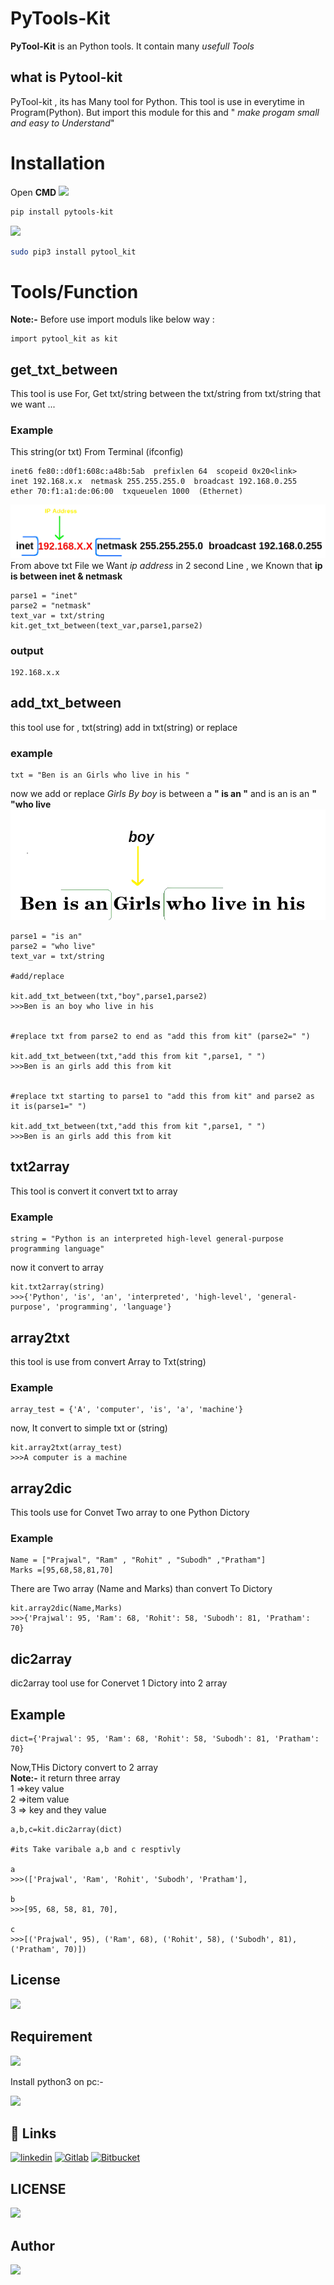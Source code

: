 
# PyTools-Kit 

**PyTool-Kit** is an Python tools. It contain many *usefull Tools*

## what is Pytool-kit 
PyTool-kit , its has Many tool for Python. This tool is use in everytime in Program(Python). But import this module for this and " *make progam small and easy to Understand*"

# Installation
Open **CMD**
![](https://img.shields.io/badge/Windows-0078D6?style=for-the-badge&logo=windows&logoColor=white)
``` bash
pip install pytools-kit
```
![](https://img.shields.io/badge/Linux-FCC624?style=for-the-badge&logo=linux&logoColor=black)
``` bash
sudo pip3 install pytool_kit
```
# Tools/Function
**Note:-**   Before use import moduls like below way :
``` python3
import pytool_kit as kit
```


## get_txt_between
 
This tool is use For, Get txt/string between the txt/string from txt/string that we want ...

### Example
This string(or txt) From Terminal (ifconfig)
``` python3 
inet6 fe80::d0f1:608c:a48b:5ab  prefixlen 64  scopeid 0x20<link>
inet 192.168.x.x  netmask 255.255.255.0  broadcast 192.168.0.255
ether 70:f1:a1:de:06:00  txqueuelen 1000  (Ethernet)
```
![](https://raw.githubusercontent.com/prajwalkedari/PyTool-Kit/main/img/get_txt_between.png)
From above txt File we Want *ip address* in 2 second Line , we Known that **ip is between inet & netmask** 
``` python3
parse1 = "inet" 
parse2 = "netmask"
text_var = txt/string 
kit.get_txt_between(text_var,parse1,parse2)
```
### output
```
192.168.x.x
```
## add_txt_between
this tool use for , txt(string) add in txt(string) or replace 

### example
```
txt = "Ben is an Girls who live in his "
```
now we add or replace *Girls By boy* is between a **" is an "** and  is an  is an **" "who live**
![](https://raw.githubusercontent.com/prajwalkedari/PyTool-Kit/main/img/add_txt_between-img.png)
```
parse1 = "is an" 
parse2 = "who live"
text_var = txt/string 

#add/replace

kit.add_txt_between(txt,"boy",parse1,parse2) 
>>>Ben is an boy who live in his


#replace txt from parse2 to end as "add this from kit" (parse2=" ")

kit.add_txt_between(txt,"add this from kit ",parse1, " ")
>>>Ben is an girls add this from kit


#replace txt starting to parse1 to "add this from kit" and parse2 as it is(parse1=" ")

kit.add_txt_between(txt,"add this from kit ",parse1, " ")
>>>Ben is an girls add this from kit

```
## txt2array
 
 This tool is convert it convert txt to array
### Example
```
string = "Python is an interpreted high-level general-purpose programming language"
```
now it convert to array

```
kit.txt2array(string)
>>>{'Python', 'is', 'an', 'interpreted', 'high-level', 'general-purpose', 'programming', 'language'}
```
## array2txt
this tool is use from convert Array to Txt(string)
### Example
```
array_test = {'A', 'computer', 'is', 'a', 'machine'}
```
now, It convert to simple txt or (string)
```
kit.array2txt(array_test)
>>>A computer is a machine 
```
## array2dic
This tools use for Convet Two array to one Python Dictory
### Example
```
Name = ["Prajwal", "Ram" , "Rohit" , "Subodh" ,"Pratham"]
Marks =[95,68,58,81,70]
```
There are Two array (Name and Marks) than convert To Dictory
```
kit.array2dic(Name,Marks)
>>>{'Prajwal': 95, 'Ram': 68, 'Rohit': 58, 'Subodh': 81, 'Pratham': 70}
```
## dic2array
dic2array tool use for Conervet 1 Dictory into 2 array
## Example
```
dict={'Prajwal': 95, 'Ram': 68, 'Rohit': 58, 'Subodh': 81, 'Pratham': 70}
```
Now,THis Dictory convert to 2 array <br>
**Note:-** it  return three array <br>
1 =>key value <br>
2 =>item value <br>
3 => key and they value <br>
```
a,b,c=kit.dic2array(dict)

#its Take varibale a,b and c resptivly

a
>>>(['Prajwal', 'Ram', 'Rohit', 'Subodh', 'Pratham'], 

b
>>>[95, 68, 58, 81, 70], 

c
>>>[('Prajwal', 95), ('Ram', 68), ('Rohit', 58), ('Subodh', 81), ('Pratham', 70)])
```

## License
[![](https://img.shields.io/github/license/prajwalkedari/wifi-password?style=plastic)](https://github.com/prajwalkedari/Pytool-kit/blob/main/LICENSE)
## Requirement

![](https://img.shields.io/badge/Python-3776AB?style=for-the-badge&logo=python&logoColor=white) 

Install python3 on pc:-

![](https://img.shields.io/badge/Linux-FCC624?style=for-the-badge&logo=linux&logoColor=black)

  
## 🔗 Links
[![linkedin](https://img.shields.io/badge/GitHub-100000?style=for-the-badge&logo=github&logoColor=white)](https://github.com/prajwalkedari/Pytool-kit)
[![Gitlab](https://img.shields.io/badge/GitLab-330F63?style=for-the-badge&logo=gitlab&logoColor=white)](https://gitlab.com/PrajwalKedari/pytool-kit)
[![Bitbucket](https://img.shields.io/badge/Bitbucket-0747a6?style=for-the-badge&logo=bitbucket&logoColor=white)](https://bitbucket.org/prajwalkedari/pytool-kit)

## LICENSE
[![](https://img.shields.io/github/license/prajwalkedari/pykey-gen)](https://github.com/prajwalkedari/Pytool-kit/blob/main/LICENSE)
## Author 
[![](https://img.shields.io/badge/Author-Prajwal%20Kedari-Success)](https://github.com/prajwalkedari/)
